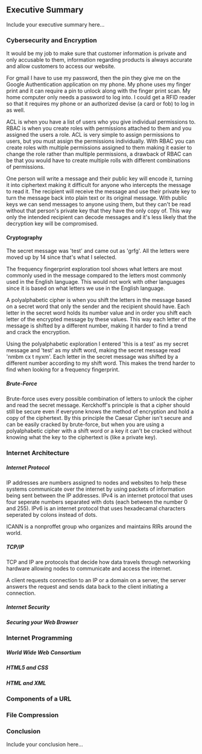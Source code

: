 ## Executive Summary 
Include your executive summary here...

### Cybersecurity and Encryption
It would be my job to make sure that customer information is private and only accusable to them, information regarding products is always accurate and allow customers to access our website. 

For gmail I have to use my password, then the pin they give me on the Google Authentication application on my phone. 
My phone uses my finger print and it can require a pin to unlock along with the finger print scan. 
My home computer only needs a password to log into. I could get a RFID reader so that it requires my phone or an authorized devise (a card or fob) to log in as well.

ACL is when you have a list of users who you give individual permissions to. RBAC is when you create roles with permissions attached to them and you assigned the users a role.  ACL is very simple to assign permissions to users, but you must assign the permissions individually. With RBAC you can create roles with multiple permissions assigned to them making it easier to change the role rather than multiple permissions, a drawback of RBAC can be that you would have to create multiple rolls with different combinations of permissions. 

One person will write a message and their public key will encode it, turning it into ciphertext making it difficult for anyone who intercepts the message to read it. The recipient will receive the message and use their private key to turn the message back into plain text or its original message. 
With public keys we can send messages to anyone using them, but they can't be read without that person's private key that they have the only copy of. This way only the intended recipient can decode messages and it's less likely that the decryption key will be compromised.

#### Cryptography
The secret message was 'test' and came out as 'grfg'. All the letters were moved up by 14 since that's what I selected. 

The frequency fingerprint exploration tool shows what letters are most commonly used in the message compared to the letters most commonly used in the English language. This would not work with other languages since it is based on what letters we use in the English language. 

A polyalphabetic cipher is when you shift the letters in the message based on a secret word that only the sender and the recipient should have. Each letter in the secret word holds its number value and in order you shift each letter of the encrypted message by these values. This way each letter of the message is shifted by a different number, making it harder to find a trend and crack the encryption.

Using the polyalphabetic exploration I entered 'this is a test' as my secret message and 'test' as my shift word, making the secret message read 'nmbm cx t nyxm'. Each letter in the secret message was shifted by a different number according to my shift word. This makes the trend harder to find when looking for a frequency fingerprint.

##### Brute-Force
Brute-force uses every possible combination of letters to unlock the cipher and read the secret message. Kerckhoff's principle is that a cipher should still be secure even if everyone knows the method of encryption and hold a copy of the ciphertext. By this principle the Caesar Cipher isn't secure and can be easily cracked by brute-force, but when you are using a polyalphabetic cipher with a shift word or a key it can't be cracked without knowing what the key to the ciphertext is (like a private key). 

### Internet Architecture
##### Internet Protocol
IP addresses are numbers assigned to nodes and websites to help these systems communicate over the internet by using packets of information being sent between the IP addresses. IPv4 is an internet protocol that uses four seperate numbers separated with dots (each between the number 0 and 255). IPv6 is an internet protocol that uses hexadecamal characters seperated by colons instead of dots. 

ICANN is a nonproffet group who organizes and maintains RIRs around the world.

##### TCP/IP
TCP and IP are protocols that decide how data travels through networking hardware allowing nodes to communicate and access the internet.

A client requests connection to an IP or a domain on a server, the server answers the request and sends data back to the client initiating a connection.


##### Internet Security
##### Securing your Web Browser

### Internet Programming
##### World Wide Web Consortium
##### HTML5 and CSS
##### HTML and XML

### Components of a URL

### File Compression

### Conclusion
Include your conclusion here...
